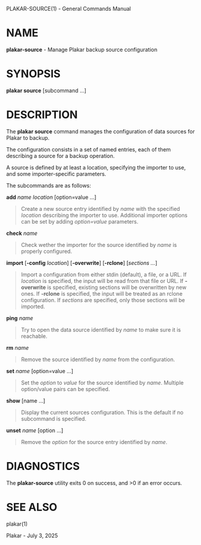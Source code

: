 PLAKAR-SOURCE(1) - General Commands Manual

# NAME

**plakar-source** - Manage Plakar backup source configuration

# SYNOPSIS

**plakar&nbsp;source**
\[subcommand&nbsp;...]

# DESCRIPTION

The
**plakar source**
command manages the configuration of data sources for Plakar to backup.

The configuration consists in a set of named entries, each of them
describing a source for a backup operation.

A source is defined by at least a location, specifying the importer
to use, and some importer-specific parameters.

The subcommands are as follows:

**add** *name* *location* \[option=value ...]

> Create a new source entry identified by
> *name*
> with the specified
> *location*
> describing the importer to use.
> Additional importer options can be set by adding
> *option=value*
> parameters.

**check** *name*

> Check wether the importer for the source identified by
> *name*
> is properly configured.

**import** \[**-config** *location*] \[**-overwrite**] \[**-rclone**] \[*sections ...*]

> Import a configuration from either stdin (default),
> a file, or a URL.
> If
> *location*
> is specified, the input will be read from that file or URL.
> If
> **-overwrite**
> is specified, existing sections will be overwritten by new ones.
> If
> **-rclone**
> is specified, the input will be treated as an rclone configuration.
> If
> *sections*
> are specified, only those sections will be imported.

**ping** *name*

> Try to open the data source identified by
> *name*
> to make sure it is reachable.

**rm** *name*

> Remove the source identified by
> *name*
> from the configuration.

**set** *name* \[option=value ...]

> Set the
> *option*
> to
> *value*
> for the source identified by
> *name*.
> Multiple option/value pairs can be specified.

**show** \[name ...]

> Display the current sources configuration.
> This is the default if no subcommand is specified.

**unset** *name* \[option ...]

> Remove the
> *option*
> for the source entry identified by
> *name*.

# DIAGNOSTICS

The **plakar-source** utility exits&#160;0 on success, and&#160;&gt;0 if an error occurs.

# SEE ALSO

plakar(1)

Plakar - July 3, 2025

